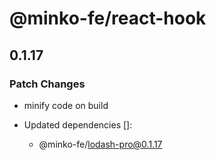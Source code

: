 # @minko-fe/react-hook

## 0.1.17

### Patch Changes

- minify code on build

- Updated dependencies []:
  - @minko-fe/lodash-pro@0.1.17

